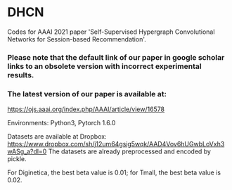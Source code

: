 # DHCN

Codes for AAAI 2021 paper 'Self-Supervised Hypergraph Convolutional Networks for Session-based Recommendation'.

### Please note that the default link of our paper in google scholar links to an obsolete version with incorrect experimental results. 
### The latest version of our paper is available at: 
https://ojs.aaai.org/index.php/AAAI/article/view/16578

Environments: Python3, Pytorch 1.6.0

Datasets are available at Dropbox: https://www.dropbox.com/sh/j12um64gsig5wqk/AAD4Vov6hUGwbLoVxh3wASg_a?dl=0 The datasets are already preprocessed and encoded by pickle.

For Diginetica, the best beta value is 0.01; for Tmall, the best beta value is 0.02.
